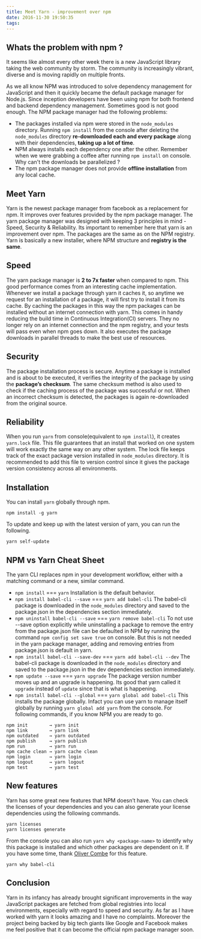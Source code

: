 ```yaml
---
title: Meet Yarn - improvement over npm
date: 2016-11-30 19:50:35
tags:
---
```


## Whats the problem with npm ?
It seems like almost every other week there is a new JavaScript library taking the web community by storm. The community is increasingly vibrant, diverse and is moving rapidly on multiple fronts.

<!-- more -->

As we all know NPM was introduced to solve dependency management for JavaScript and then it quickly became the default package manager for Node.js. Since inception developers have been using npm for both frontend and backend dependency management. Sometimes good is not good enough. The NPM package manager had the following problems:
- The packages installed via npm were stored in the `node_modules` directory. Running `npm install` from the console after deleting the `node_modules` directory **re-downloaded each and every package** along with their dependencies, **taking up a lot of time**.
- NPM always installs each dependency one after the other. Remember when we were grabbing a coffee after running `npm install` on console. Why can't the downloads be parallelized ?
- The npm package manager does not provide **offline installation** from any local cache.

## Meet Yarn
Yarn is the newest package manager from facebook as a replacement for npm. It improves over features provided by the npm package manager. The yarn package manager was designed with keeping 3 principles in mind - Speed, Security & Reliability. Its important to remember here that yarn is an improvement over npm. The packages are the same as on the NPM registry. Yarn is basically a new installer, where NPM structure and **registry is the same**.

## Speed

The yarn package manager is **2 to 7x faster** when compared to npm. This good performance comes from an interesting cache implementation. Whenever we install a package through yarn it caches it, so anytime we request for an installation of a package, it will first try to install it from its cache. By caching the packages in this way the npm packages can be installed without an internet connection with yarn. This comes in handy reducing the build time in Continuous Integration(CI) servers. They no longer rely on an internet connection and the npm registry, and your tests will pass even when npm goes down. It also executes the package downloads in parallel threads to make the best use of resources. 

## Security
The package installation process is secure. Anytime a package is installed and is about to be executed, it verifies the integrity of the package by using the **package’s checksum**. The same checksum method is also used to check if the caching process of the package was successful or not. When an incorrect checksum is detected, the packages is again re-downloaded from the original source.

## Reliability
When you run `yarn` from console(equivalent to `npm install`), it creates `yarn.lock` file. This file guarantees that an install that worked on one system will work exactly the same way on any other system. The lock file keeps track of the exact package version installed in `node_modules` directory. It is recommended to add this file to version control since it gives the package version consistency across all environments.

## Installation
You can install `yarn` globally through npm.
```
npm install -g yarn
```
To update and keep up with the latest version of yarn, you can run the following.
```
yarn self-update
```

## NPM vs Yarn Cheat Sheet
The yarn CLI replaces npm in your development workflow, either with a matching command or a new, similar command.
- `npm install` === `yarn`
Installation is the default behavior.
- `npm install babel-cli --save` === `yarn add babel-cli`
The babel-cli package is downloaded in the `node_modules` directory and saved to the package.json in the dependencies section immediately.
- `npm uninstall babel-cli --save` === `yarn remove babel-cli`
To not use --save option explicitly while uninstalling a package to remove the entry from the package.json file can be defaulted in NPM by running the command `npm config set save true` on console. But this is not needed in the yarn package manager, adding and removing entries from package.json is default in yarn.
- `npm install babel-cli --save-dev` === `yarn add babel-cli --dev`
The babel-cli package is downloaded in the `node_modules` directory and saved to the package.json in the dev dependencies section immediately.
- `npm update --save` === `yarn upgrade`
The package version number moves up and an upgrade is happening. Its good that yarn called it `upgrade` instead of `update` since that is what is happening.
- `npm install babel-cli --global` === `yarn global add babel-cli`
This installs the package globally. Infact you can use yarn to manage itself globally by running `yarn global add yarn` from the console. For following commands, if you know NPM you are ready to go.
```
npm init        → yarn init
npm link        → yarn link
npm outdated    → yarn outdated
npm publish     → yarn publish
npm run         → yarn run
npm cache clean → yarn cache clean
npm login       → yarn login
npm logout      → yarn logout
npm test        → yarn test
```

## New features
Yarn has some great new features that NPM doesn’t have. You can check the licenses of your dependencies and you can also generate your license dependencies using the following commands.
```
yarn licenses 
yarn licenses generate
```
From the console you can also run `yarn why <package-name>` to identify why this package is installed and which other packages are dependent on it. If you have some time, thank [Oliver Combe](https://github.com/ocombe) for this feature.
```
yarn why babel-cli
```

## Conclusion
Yarn in its infancy has already brought significant improvements in the way JavaScript packages are fetched from global registries into local environments, especially with regard to speed and security. As far as I have worked with yarn it looks amazing and I have no complaints. Moreover the project being backed by big tech giants like Google and Facebook makes me feel positive that it can become the official npm package manager soon.